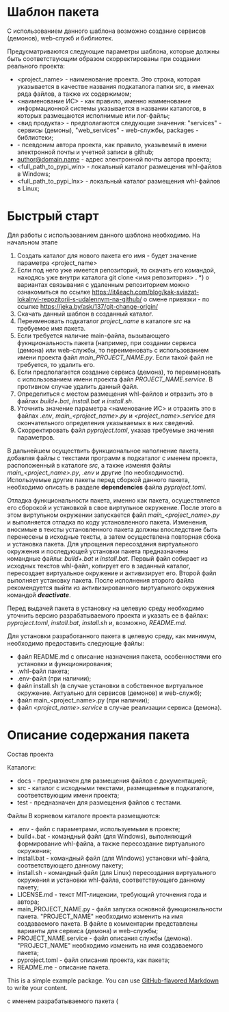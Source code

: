 # Шаблон пакета

С использованием данного шаблона возможно создание сервисов (демонов), web-служб и библиотек.

Предусматриваются следующие параметры шаблона, которые должны быть соответствующим образом скорректированы при создании реального проекта:
- <project_name> - наименование проекта. Это строка, которая указывается в качестве названия подкаталога папки src, в именах ряда файлов, а также их содержимом;
- <наименование ИС> - как правило, именно наименование информационной системы указывается в названии каталогов, в которых размещаются исполнимые или лог-файлы;
- <вид продукта> - предполагаются следующие значения: "services" - сервисы (демоны), "web_services" - web-службы, packages - библиотеки;
- <author> - псевдоним автора проекта, как правило, указывемый в имени электронной почты и учетной записи в github;
- <author@domain.name> - адрес электронной почты автора проекта;
- <full_path_to_pypi_win> - локальный каталог размещения whl-файлов в Windows;
- <full_path_to_pypi_lnx> - локальный каталог размещения whl-файлов в Linux;

# Быстрый старт

Для работы с использованием данного шаблона необходимо.
На начальном этапе
1. Создать каталог для нового пакета его имя - будет значение параметра <project_name>
2. Если под него уже имеется репозиторий, то скачать его командой, находясь уже внутри каталога
   git clone <имя репозитория> .
*) о вариантах связывания с удаленным репозиторием можно ознакомиться по ссылке
https://it4each.com/blog/kak-sviazat-lokalnyi-repozitorii-s-udalennym-na-github/
о смене привязки - по ссылке
https://jeka.by/ask/137/git-change-origin/
3. Скачать данный шаблон в созданный каталог.
4. Переименовать подкаталог *project_name* в каталоге *src* на требуемое имя пакета.
5. Если требуется наличие main-файла, вызывающего фукнциональность пакета (например, при создании сервиса (демона) или web-службы, то переименовать с использованием имени проекта файл *main_PROJECT_NAME.py*. Если такой файл не требуется, то удалить его.
6. Если предполагается создание сервиса (демона), то переименовать с использованием имени проекта файл *PROJECT_NAME.service*. В противном случае удалить данный файл.
7. Определиться с местом размещения whl-файлов и отразить это в файлах *build+.bat*, *install.bat* и *install.sh*.
8. Уточнить значение параметра <наменование ИС> и отразить это в файлах *.env*, *main_<project_name>.py* и *<project_name>.service* для окончательного определения указываемых в них сведений.
9. Скорректировать файл *pyproject.toml*, указав требуемые значения параметров.

В дальнейшем осуществить функциональное наполнение пакета, добавляя файлы с текстами программ в подкаталог с именем проекта, расположенный в каталоге *src*, а также изменяя файлы *main_<project_name>.py*, *.env* и другие (по необходимости). Используемые другие пакеты перед сборкой данного пакета, необходимо описать в разделе **dependencies** файла *pyproject.toml*.

Отладка функциональности пакета, именно как пакета, осуществляется его сборокой и установкой в свое виртульное окружение. После этого в этом виртульном окружении запускается файл *main_<project_name>.py* и выполняется отладка по коду установленного пакета. Изменения, вносимые в тексты установленного пакета должны впоследствие быть перенесены в исходные тексты, а затем осуществлена повторная сбока и установка пакета.
Для упрощения пересоздания виртуального окружения и последующей установки пакета предназначены командные файлы: *build+.bat* и *install.bat*. Первый файл собирает из исходных текстов whl-файл, копирует его в заданный каталог, пересоздает виртуальное окружение и активизирует его. Второй файл выполняет установку пакета. После исполнения второго файла рекомендуется выйти из активизированного виртуального окружения командой _**deactivate**_.

Перед выдачей пакета в установку на целевую среду необходимо уточнить версию разрабатываемого проекта и указать ее в файлах: *pyproject.toml*, *install.bat*, *install.sh* и, возможно, *README.md*.

Для установки разработанного пакета в целевую среду, как минимум, необходимо предоставить следующие файлы:
- файл README.md с описание назначения пакета, особенностями его установки и функционирования;
- .whl-файл пакета;
- .env-файл (при наличии);
- файл install.sh (в случае установки в собственное виртуальное окружение. Актуально для сервисов (демонов) и web-служб);
- файл main_<project_name>.py (при наличии);
- файл *<project_name>.service* в случае реализации сервиса (демона).

# Описание содержания пакета

Состав проекта

Каталоги:
- docs - предназначен для размещения файлов с документацией;
- src - каталог с исходными текстами, размещаемые в подкаталоге, соответствующим имени проекта;
- test - предназначен для размещения файлов с тестами.

Файлы
В корневом каталоге проекта размещаются:
- .env - файл с параметрами, используемыми в проекте;
- build+.bat - командный файл (для Windows), выполняющий формирование whl-файла, а также пересоздание виртуального окружения;
- install.bat - командный файл (для Windows) установки whl-файла, соответствующего данному пакету;
- install.sh - командный файл (для Linux) пересоздания виртуального окружения и установки whl-файла, соответствующего данному пакету;
- LICENSE.md - текст MIT-лицензии, требующий уточнения года и автора;
- main_PROJECT_NAME.py - файл запуска основной функциональности пакета. "PROJECT_NAME" необходимо изменить на имя создаваемого пакета. В файле в комментарии представлены варианты для сервиса (демона) и web-службы;
- PROJECT_NAME.service - файл описания службы (демона). "PROJECT_NAME" необходимо изменить на имя создаваемого пакета;
- pyproject.toml - файл описания проекта, как пакета;
- README.me - описание пакета.

This is a simple example package. You can use
[GitHub-flavored Markdown](https://guides.github.com/features/mastering-markdown/)
to write your content.

с именем разрабатываемого пакета (
